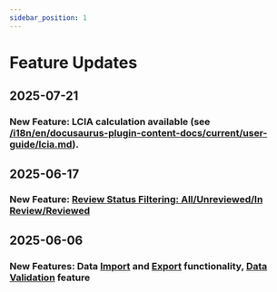 ```yaml
---
sidebar_position: 1
---
```


# Feature Updates

## 2025-07-21

### New Feature: LCIA calculation available (see [/i18n/en/docusaurus-plugin-content-docs/current/user-guide/lcia.md](/i18n/en/docusaurus-plugin-content-docs/current/user-guide/lcia.md)).

## 2025-06-17

### New Feature: [Review Status Filtering: All/Unreviewed/In Review/Reviewed](/i18n/en/docusaurus-plugin-content-docs/current/user-guide/data-review.md#review-status-filtering-allunreviewedin-reviewreviewed)

## 2025-06-06

### New Features: Data [Import](/i18n/en/docusaurus-plugin-content-docs/current/user-guide/key-functions-introduction.md#-data-import) and [Export](/i18n/en/docusaurus-plugin-content-docs/current/user-guide/key-functions-introduction.md#-data-export) functionality, [Data Validation](/i18n/en/docusaurus-plugin-content-docs/current/user-guide/data-review.md#data-check-button-pre-review-required-fields-validation) feature
